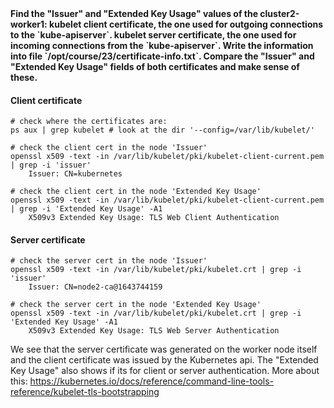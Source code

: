 <b>
Find the "Issuer" and "Extended Key Usage" values of the cluster2-worker1:
kubelet client certificate, the one used for outgoing connections to the `kube-apiserver`.
kubelet server certificate, the one used for incoming connections from the `kube-apiserver`.
Write the information into file `/opt/course/23/certificate-info.txt`.
Compare the "Issuer" and "Extended Key Usage" fields of both certificates and make sense of these.
</b>

#### Client certificate
```
# check where the certificates are:
ps aux | grep kubelet # look at the dir '--config=/var/lib/kubelet/'

# check the client cert in the node 'Issuer'
openssl x509 -text -in /var/lib/kubelet/pki/kubelet-client-current.pem | grep -i 'issuer'
    Issuer: CN=kubernetes
    
# check the client cert in the node 'Extended Key Usage'
openssl x509 -text -in /var/lib/kubelet/pki/kubelet-client-current.pem | grep -i 'Extended Key Usage' -A1
    X509v3 Extended Key Usage: TLS Web Client Authentication

```

#### Server certificate
```
# check the server cert in the node 'Issuer'
openssl x509 -text -in /var/lib/kubelet/pki/kubelet.crt | grep -i 'issuer'
    Issuer: CN=node2-ca@1643744159
    
# check the server cert in the node 'Extended Key Usage'
openssl x509 -text -in /var/lib/kubelet/pki/kubelet.crt | grep -i 'Extended Key Usage' -A1
    X509v3 Extended Key Usage: TLS Web Server Authentication
```


We see that the server certificate was generated on the worker node itself and the client certificate was issued by the Kubernetes api. The "Extended Key Usage" also shows if its for client or server authentication.
More about this: https://kubernetes.io/docs/reference/command-line-tools-reference/kubelet-tls-bootstrapping
